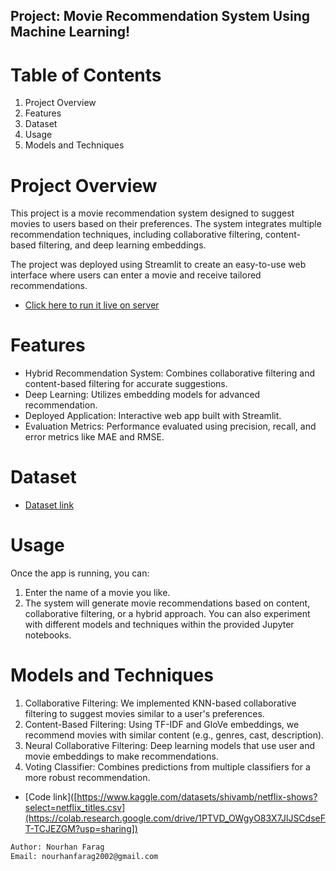 ## Project: Movie Recommendation System Using Machine Learning!
# Table of Contents
1. Project Overview
2. Features
3. Dataset
4. Usage
5. Models and Techniques


# Project Overview
This project is a movie recommendation system designed to suggest movies to users based on their preferences. The system integrates multiple recommendation techniques, including collaborative filtering, content-based filtering, and deep learning embeddings.

The project was deployed using Streamlit to create an easy-to-use web interface where users can enter a movie and receive tailored recommendations.

* [Click here to run it live on server](https://movierecommendergp.streamlit.app/)

# Features
- Hybrid Recommendation System: Combines collaborative filtering and content-based filtering for accurate suggestions.
- Deep Learning: Utilizes embedding models for advanced recommendation.
- Deployed Application: Interactive web app built with Streamlit.
- Evaluation Metrics: Performance evaluated using precision, recall, and error metrics like MAE and RMSE.

# Dataset
* [Dataset link](https://www.kaggle.com/datasets/shivamb/netflix-shows?select=netflix_titles.csv)

# Usage
Once the app is running, you can:
1. Enter the name of a movie you like.
2. The system will generate movie recommendations based on content, collaborative filtering, or a hybrid approach.
You can also experiment with different models and techniques within the provided Jupyter notebooks.

# Models and Techniques
1. Collaborative Filtering: We implemented KNN-based collaborative filtering to suggest movies similar to a user's preferences.
2. Content-Based Filtering: Using TF-IDF and GloVe embeddings, we recommend movies with similar content (e.g., genres, cast, description).
3. Neural Collaborative Filtering: Deep learning models that use user and movie embeddings to make recommendations.
4. Voting Classifier: Combines predictions from multiple classifiers for a more robust recommendation.
* [Code link]([https://www.kaggle.com/datasets/shivamb/netflix-shows?select=netflix_titles.csv](https://colab.research.google.com/drive/1PTVD_OWgyO83X7JlJSCdseFT-TCJEZGM?usp=sharing])

```bash
Author: Nourhan Farag
Email: nourhanfarag2002@gmail.com

```
